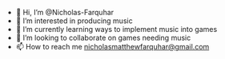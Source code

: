 - 👋 Hi, I’m @Nicholas-Farquhar
- 👀 I’m interested in producing music
- 🌱 I’m currently learning ways to implement music into games
- 💞️ I’m looking to collaborate on games needing music
- 📫 How to reach me nicholasmatthewfarquhar@gmail.com

<!---
Nicholas-Farquhar/Nicholas-Farquhar is a ✨ special ✨ repository because its `README.md` (this file) appears on your GitHub profile.
You can click the Preview link to take a look at your changes.
--->
